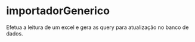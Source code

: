 # importadorGenerico
Efetua a leitura de um excel e gera as query para atualização no banco de dados.
